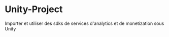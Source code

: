 # Unity-Project
Importer et utiliser des sdks de services d'analytics et de monetization sous Unity
